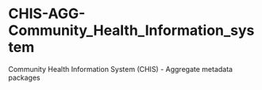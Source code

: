 # CHIS-AGG-Community_Health_Information_system
Community Health Information System (CHIS) - Aggregate metadata packages
